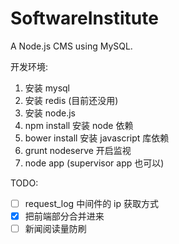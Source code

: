 # SoftwareInstitute
A Node.js CMS using MySQL.

开发环境:

1. 安装 mysql
2. 安装 redis (目前还没用)
3. 安装 node.js
4. npm install 安装 node 依赖
5. bower install 安装 javascript 库依赖
6. grunt nodeserve 开启监视
7. node app (supervisor app 也可以)

TODO:

- [ ] request_log 中间件的 ip 获取方式
- [x] 把前端部分合并进来
- [ ] 新闻阅读量防刷
